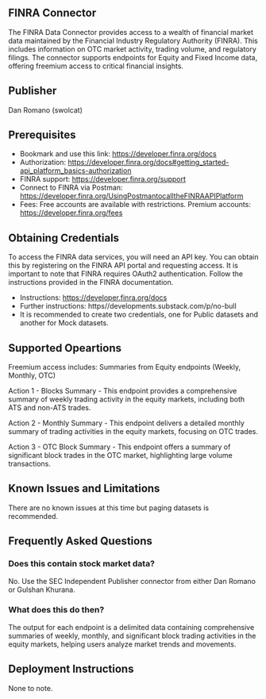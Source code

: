 ## FINRA Connector

The FINRA Data Connector provides access to a wealth of financial market data maintained by the Financial Industry Regulatory Authority (FINRA). This includes information on OTC market activity, trading volume, and regulatory filings. The connector supports endpoints for Equity and Fixed Income data, offering freemium access to critical financial insights.

## Publisher

Dan Romano (swolcat)

## Prerequisites

- Bookmark and use this link: https://developer.finra.org/docs
- Authorization: https://developer.finra.org/docs#getting_started-api_platform_basics-authorization
- FINRA support: https://developer.finra.org/support
- Connect to FINRA via Postman: https://developer.finra.org/UsingPostmantocalltheFINRAAPIPlatform
- Fees: Free accounts are available with restrictions. Premium accounts: https://developer.finra.org/fees

## Obtaining Credentials

To access the FINRA data services, you will need an API key. You can obtain this by registering on the FINRA API portal and requesting access. It is important to note that FINRA requires OAuth2 authentication. Follow the instructions provided in the FINRA documentation.

- Instructions: https://developer.finra.org/docs
- Further instructions: https//developments.substack.com/p/no-bull
- It is recommended to create two credentials, one for Public datasets and another for Mock datasets.

## Supported Opeartions

Freemium access includes: Summaries from Equity endpoints (Weekly, Monthly, OTC)

Action 1 - Blocks Summary - This endpoint provides a comprehensive summary of weekly trading activity in the equity markets, including both ATS and non-ATS trades.

Action 2 - Monthly Summary - This endpoint delivers a detailed monthly summary of trading activities in the equity markets, focusing on OTC trades.

Action 3 - OTC Block Summary - This endpoint offers a summary of significant block trades in the OTC market, highlighting large volume transactions.

## Known Issues and Limitations

There are no known issues at this time but paging datasets is recommended.

## Frequently Asked Questions

### Does this contain stock market data?

No. Use the SEC Independent Publisher connector from either Dan Romano or Gulshan Khurana.

### What does this do then?

The output for each endpoint is a delimited data containing comprehensive summaries of weekly, monthly, and significant block trading activities in the equity markets, helping users analyze market trends and movements.

## Deployment Instructions

None to note.

